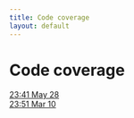 ```yaml
---
title: Code coverage
layout: default
---
```

# Code coverage

[23:41 May 28](23:41)  
[23:51 Mar 10](23:51)  
